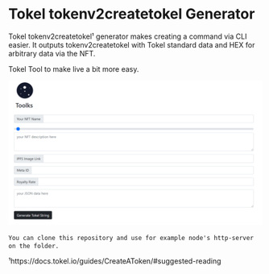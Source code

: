 # Tokel tokenv2createtokel Generator

Tokel tokenv2createtokel¹ generator makes creating a command via CLI easier. It outputs tokenv2createtokel with Tokel standard data and HEX for arbitrary data via the NFT.

Tokel Tool to make live a bit more easy.

![alt text](https://github.com/Seko1900/tokenv2createtokel-generator/blob/main/toolks.png)

```
You can clone this repository and use for example node's http-server on the folder.
```
¹https://docs.tokel.io/guides/CreateAToken/#suggested-reading
